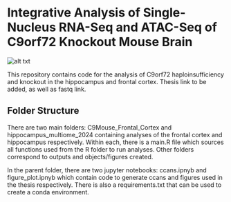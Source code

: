 #  Integrative Analysis of Single-Nucleus RNA-Seq and ATAC-Seq of C9orf72 Knockout Mouse Brain
![alt txt](https://github.com/user-attachments/assets/6b216559-61d7-4f75-99d1-be5d9df5c233)

This repository contains code for the analysis of C9orf72 haploinsufficiency and knockout in the hippocampus and frontal cortex. Thesis link to be added, as well as fastq link.

## Folder Structure 
There are two main folders: C9Mouse_Frontal_Cortex and hippocampus_multiome_2024 containing analyses of the frontal cortex and hippocampus respectively. Within each, there is a main.R file which sources all functions used from the R folder to run analyses. Other folders correspond to outputs and objects/figures created.

In the parent folder, there are two jupyter notebooks: ccans.ipnyb and figure_plot.ipnyb which contain code to generate ccans and figures used in the thesis respectively. There is also a requirements.txt that can be used to create a conda environment.  
